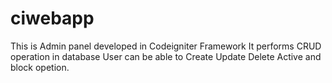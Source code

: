 # ciwebapp
This is Admin panel developed in Codeigniter Framework It performs CRUD operation in database
User can be able to Create Update Delete Active and block opetion.

